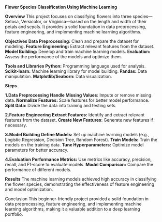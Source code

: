 **Flower Species Classification Using Machine Learning**

**Overview**
This project focuses on classifying flowers into three species—Setosa, Versicolor, or Virginica—based on the length and width of their petals and sepals. It provides a solid foundation in data preprocessing, feature engineering, and implementing machine learning algorithms.

**Objectives**
**Data Preprocessing:** Clean and prepare the dataset for modeling.
**Feature Engineering:** Extract relevant features from the dataset.
**Model Building:** Develop and train machine learning models.
**Evaluation:** Assess the performance of the models and optimize them.

**Tools and Libraries**
**Python:** Programming language used for analysis.
**Scikit-learn:** Machine learning library for model building.
**Pandas:** Data manipulation.
**Matplotlib/Seaborn:** Data visualization.

**Steps**

**1.Data Preprocessing**
**Handle Missing Values:** Impute or remove missing data.
**Normalize Features:** Scale features for better model performance.
**Split Data:** Divide the data into training and testing sets.

**2.Feature Engineering**
**Extract Features:** Identify and extract relevant features from the dataset.
**Create New Features:** Generate new features if necessary.

**3.Model Building**
**Define Models:** Set up machine learning models (e.g., Logistic Regression, Decision Tree, Random Forest).
**Train Models:** Train the models on the training data.
**Tune Hyperparameters:** Optimize model parameters for better accuracy.

**4.Evaluation**
**Performance Metrics:** Use metrics like accuracy, precision, recall, and F1-score to evaluate models.
**Model Comparison:** Compare the performance of different models.

**Results**
The machine learning models achieved high accuracy in classifying the flower species, demonstrating the effectiveness of feature engineering and model optimization.

Conclusion
This beginner-friendly project provided a solid foundation in data preprocessing, feature engineering, and implementing machine learning algorithms, making it a valuable addition to a deep learning portfolio.
